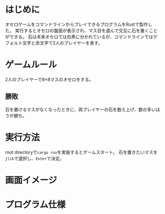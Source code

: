 # はじめに
オセロゲームをコマンドラインからプレイできるプログラムをRustで製作した。
実行するとオセロの盤面が表示され、マス目を選んで交互に石を置くことができる。
石は本来オセロでは白黒に分かれているが、コマンドラインではデフォルト文字と赤文字で2人のプレイヤーを表す。

# ゲームルール
2人のプレイヤーで8×8マスのオセロをする。

## 勝敗
石を置けるマスがなくなったときに、両プレイヤーの石を数え上げ、数の多いほうが勝ち。

# 実行方法
root directoryで`cargo run`を実施するとゲームスタート。
石を置きたいマスを`jlik`で選択し、`Enter`で決定。

# 画面イメージ


# プログラム仕様
